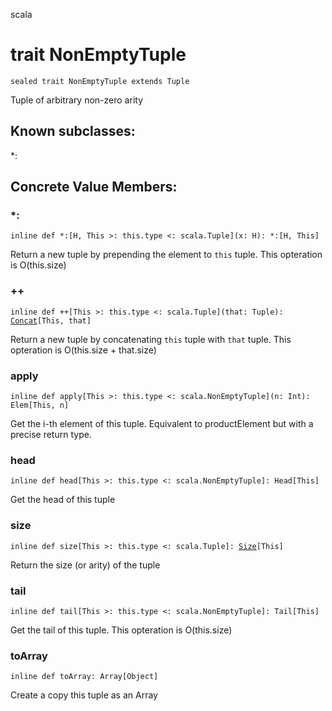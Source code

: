 scala
# trait NonEmptyTuple

<pre><code class="language-scala" >sealed trait NonEmptyTuple extends Tuple</pre></code>
Tuple of arbitrary non-zero arity

## Known subclasses:
*:
## Concrete Value Members:
### *:
<pre><code class="language-scala" >inline def *:[H, This >: this.type <: scala.Tuple](x: H): *:[H, This]</pre></code>
Return a new tuple by prepending the element to `this` tuple.
This opteration is O(this.size)

### ++
<pre><code class="language-scala" >inline def ++[This >: this.type <: scala.Tuple](that: Tuple): <a href="./Tuple.md#Concat">Concat</a>[This, that]</pre></code>
Return a new tuple by concatenating `this` tuple with `that` tuple.
This opteration is O(this.size + that.size)

### apply
<pre><code class="language-scala" >inline def apply[This >: this.type <: scala.NonEmptyTuple](n: Int): Elem[This, n]</pre></code>
Get the i-th element of this tuple.
Equivalent to productElement but with a precise return type.

### head
<pre><code class="language-scala" >inline def head[This >: this.type <: scala.NonEmptyTuple]: Head[This]</pre></code>
Get the head of this tuple

### size
<pre><code class="language-scala" >inline def size[This >: this.type <: scala.Tuple]: <a href="./Tuple.md#Size">Size</a>[This]</pre></code>
Return the size (or arity) of the tuple

### tail
<pre><code class="language-scala" >inline def tail[This >: this.type <: scala.NonEmptyTuple]: Tail[This]</pre></code>
Get the tail of this tuple.
This opteration is O(this.size)

### toArray
<pre><code class="language-scala" >inline def toArray: Array[Object]</pre></code>
Create a copy this tuple as an Array

